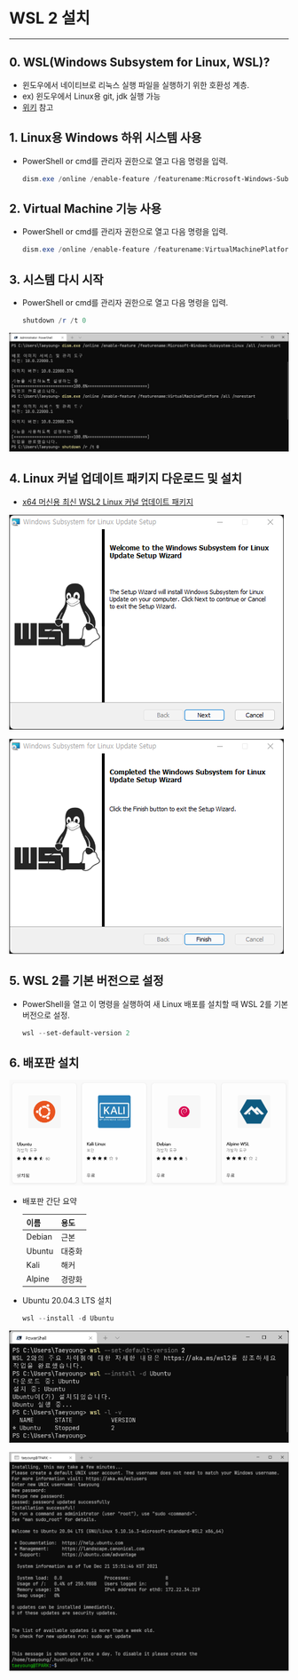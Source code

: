 # WSL 2 설치

---

## 0. WSL(Windows Subsystem for Linux, WSL)?

- 윈도우에서 네이티브로 리눅스 실행 파일을 실행하기 위한 호환성 계층.
- ex) 윈도우에서 Linux용 git, jdk 실행 가능
- [위키](https://ko.wikipedia.org/wiki/%EB%A6%AC%EB%88%85%EC%8A%A4%EC%9A%A9_%EC%9C%88%EB%8F%84%EC%9A%B0_%ED%95%98%EC%9C%84_%EC%8B%9C%EC%8A%A4%ED%85%9C)
  참고

## 1. Linux용 Windows 하위 시스템 사용

- PowerShell or cmd를 관리자 권한으로 열고 다음 명령을 입력.

  ```PowerShell
  dism.exe /online /enable-feature /featurename:Microsoft-Windows-Subsystem-Linux /all /norestart
  ```

## 2. Virtual Machine 기능 사용

- PowerShell or cmd를 관리자 권한으로 열고 다음 명령을 입력.

  ```PowerShell
  dism.exe /online /enable-feature /featurename:VirtualMachinePlatform /all /norestart
  ```

## 3. 시스템 다시 시작

- PowerShell or cmd를 관리자 권한으로 열고 다음 명령을 입력.

  ```PowerShell
  shutdown /r /t 0
  ``` 

![](images/1.png)

## 4. Linux 커널 업데이트 패키지 다운로드 및 설치

- [x64 머신용 최신 WSL2 Linux 커널 업데이트 패키지](https://wslstorestorage.blob.core.windows.net/wslblob/wsl_update_x64.msi)

![](images/2.png)

![](images/3.png)

## 5. WSL 2를 기본 버전으로 설정

- PowerShell을 열고 이 명령을 실행하여 새 Linux 배포를 설치할 때 WSL 2를 기본 버전으로 설정.

  ```PowerShell
  wsl --set-default-version 2
  ```

## 6. 배포판 설치

![](images/8.png)

- 배포판 간단 요약

  |이름|용도|
  |---|---|
  |Debian|근본|
  |Ubuntu|대중화|
  |Kali|해커|
  |Alpine|경량화|

- Ubuntu 20.04.3 LTS 설치

  ```PowerShell
  wsl --install -d Ubuntu
  ```

![](images/4.png)

![](images/5.png)